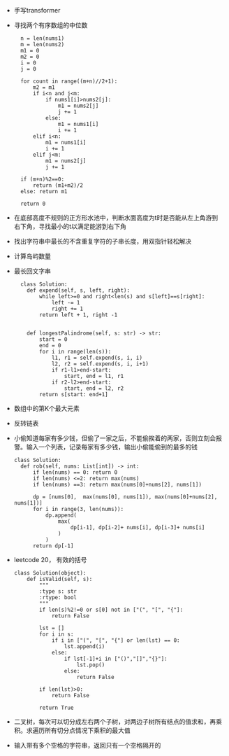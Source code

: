 - 手写transformer
- 寻找两个有序数组的中位数
  
        n = len(nums1)
        m = len(nums2)
        m1 = 0
        m2 = 0
        i = 0
        j = 0
  
        for count in range((m+n)//2+1):
            m2 = m1
            if i<n and j<m:
                if nums1[i]>nums2[j]:
                    m1 = nums2[j]
                    j += 1
                else:
                    m1 = nums1[i]
                    i += 1
            elif i<n:
                m1 = nums1[i]
                i += 1
            elif j<m:
                m1 = nums2[j]
                j += 1

        if (m+n)%2==0:
            return (m1+m2)/2
        else: return m1

        return 0
  
- 在底部高度不规则的正方形水池中，判断水面高度为t时是否能从左上角游到右下角，寻找最小的t以满足能游到右下角
- 找出字符串中最长的不含重复字符的子串长度，用双指针轻松解决
- 计算岛屿数量
- 最长回文字串
  
        class Solution:
          def expend(self, s, left, right):
              while left>=0 and right<len(s) and s[left]==s[right]:
                  left -= 1
                  right += 1
              return left + 1, right -1 
      
      
          def longestPalindrome(self, s: str) -> str:
              start = 0
              end = 0
              for i in range(len(s)):
                  l1, r1 = self.expend(s, i, i)
                  l2, r2 = self.expend(s, i, i+1)
                  if r1-l1>end-start:
                      start, end = l1, r1
                  if r2-l2>end-start:
                      start, end = l2, r2
              return s[start: end+1]
- 数组中的第K个最大元素
- 反转链表
- 小偷知道每家有多少钱，但偷了一家之后，不能偷挨着的两家，否则立刻会报警。输入一个列表，记录每家有多少钱，输出小偷能偷到的最多的钱

      class Solution:
        def rob(self, nums: List[int]) -> int:
            if len(nums) == 0: return 0
            if len(nums) <=2: return max(nums)
            if len(nums) ==3: return max(nums[0]+nums[2], nums[1])
    
            dp = [nums[0],  max(nums[0], nums[1]), max(nums[0]+nums[2], nums[1])]
            for i in range(3, len(nums)):
                dp.append(
                    max(
                        dp[i-1], dp[i-2]+ nums[i], dp[i-3]+ nums[i]
                    )
                )
            return dp[-1]
  
- leetcode 20， 有效的括号

      class Solution(object):
          def isValid(self, s):
              """
              :type s: str
              :rtype: bool
              """
              if len(s)%2!=0 or s[0] not in ["(", "[", "{"]:
                  return False
              
              lst = []
              for i in s:
                  if i in ["(", "[", "{"] or len(lst) == 0:
                      lst.append(i)
                  else:
                      if lst[-1]+i in ["()","[]","{}"]:
                          lst.pop()
                      else:
                          return False
                      
              if len(lst)>0:
                  return False
      
              return True
  
- 二叉树，每次可以切分成左右两个子树，对两边子树所有结点的值求和，再乘积。求遍历所有切分点情况下乘积的最大值
- 输入带有多个空格的字符串，返回只有一个空格隔开的


